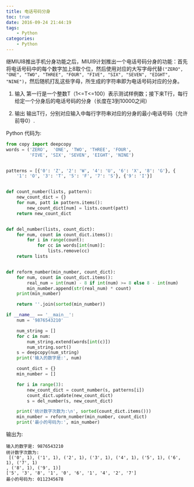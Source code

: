 ```yaml
---
title: 电话号码分身
toc: true
date: 2016-09-24 21:44:19
tags:
    - Python
categories:
    - Python
---
```

继MIUI8推出手机分身功能之后，MIUI9计划推出一个电话号码分身的功能：首先将电话号码中的每个数字加上8取个位，然后使用对应的大写字母代替`("ZERO", "ONE", "TWO", "THREE", "FOUR", "FIVE", "SIX", "SEVEN", "EIGHT", "NINE")`，然后随机打乱这些字母，所生成的字符串即为电话号码对应的分身。



1. 输入
第一行是一个整数T（1<=T<=100）表示测试样例数；接下来T行，每行给定一个分身后的电话号码的分身（长度在3到10000之间）

2. 输出
输出T行，分别对应输入中每行字符串对应的分身的最小电话号码（允许前导0）.

<!--more-->

Python 代码为:

```python
from copy import deepcopy
words = ('ZERO',  'ONE', 'TWO', 'THREE', 'FOUR',
         'FIVE', 'SIX', 'SEVEN', 'EIGHT', 'NINE')


patterns = [{'0': 'Z', '2': 'W', '4': 'U', '6': 'X', '8': 'G'}, {
    '1': 'O', '3': 'T', '5': 'F', '7': 'S'}, {'9': 'I'}]


def count_number(lists, pattern):
    new_count_dict = {}
    for num, patt in pattern.items():
        new_count_dict[num] = lists.count(patt)
    return new_count_dict


def del_number(lists, count_dict):
    for num, count in count_dict.items():
        for i in range(count):
            for cc in words[int(num)]:
                lists.remove(cc)
    return lists


def reform_number(min_number, count_dict):
    for num, count in count_dict.items():
        real_num = int(num) - 8 if int(num) >= 8 else 8 - int(num)
        min_number.append(str(real_num) * count)
    print(min_number)

    return ''.join(sorted(min_number))

if __name__ == '__main__':
    num = '9876543210'

    num_string = []
    for c in num:
        num_string.extend(words[int(c)])
        num_string.sort()
    s = deepcopy(num_string)
    print('输入的数字是:', num)

    count_dict = {}
    min_number = []

    for i in range(3):
        new_count_dict = count_number(s, patterns[i])
        count_dict.update(new_count_dict)
        s = del_number(s, new_count_dict)

    print('统计数字次数为:\n', sorted(count_dict.items()))
    min_number = reform_number(min_number, count_dict)
    print('最小的号码为:', min_number)

```
输出为:
```
输入的数字是: 9876543210
统计数字次数为:
 [('0', 1), ('1', 1), ('2', 1), ('3', 1), ('4', 1), ('5', 1), ('6', 1), ('7', 1)
, ('8', 1), ('9', 1)]
['5', '3', '8', '1', '0', '6', '1', '4', '2', '7']
最小的号码为: 0112345678
```
